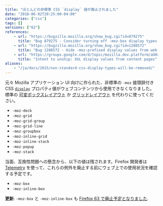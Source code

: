 ```yaml
---
title: "ほとんどの非標準 CSS `display` 値が廃止されました"
date: "2018-06-02T20:25:00-04:00"
categories: ["css"]
tags: []
versions: ["62"]
references:
    - url: "https://bugzilla.mozilla.org/show_bug.cgi?id=879275"
      title: "Bug 879275 - Consider turning off -moz-box display types in untrusted stylesheets"
    - url: "https://bugzilla.mozilla.org/show_bug.cgi?id=1288572"
      title: "Bug 1288572 - Hide -moz-prefixed display values from web content"
    - url: "https://groups.google.com/d/topic/mozilla.dev.platform/aGHxNYK3Y5Y/discussion"
      title: "Intent to unship: XUL display values from content pages"
aliases:
    - "/ja/docs/2015/non-standard-css-display-types-will-be-removed/"
---
```

元々 Mozilla アプリケーション UI 向けに作られた、非標準の `-moz` 接頭辞付き CSS [`display`](https://developer.mozilla.org/docs/Web/CSS/display) プロパティ値がウェブコンテンツから使用できなくなりました。標準の [可変ボックスレイアウト](https://developer.mozilla.org/docs/Web/CSS/CSS_Flexible_Box_Layout) か [グリッドレイアウト](https://developer.mozilla.org/docs/Web/CSS/CSS_Grid_Layout) を代わりに使ってください。

* `-moz-deck`
* `-moz-grid`
* `-moz-grid-group`
* `-moz-grid-line`
* `-moz-groupbox`
* `-moz-inline-grid`
* `-moz-inline-stack`
* `-moz-popup`
* `-moz-stack`

当面、互換性問題への懸念から、以下の値は残されます。Firefox 開発者は [Telemetry](https://telemetry.mozilla.org/) を使って、これらの例外を廃止する前にウェブ上での使用状況を確認する予定です。

* `-moz-box`
* `-moz-inline-box`

**更新**: `-moz-box` と `-moz-inline-box` も [Firefox 63 で廃止予定となりました](https://www.fxsitecompat.com/ja/docs/2018/display-moz-box-and-display-moz-inline-box-have-been-deprecated/).
